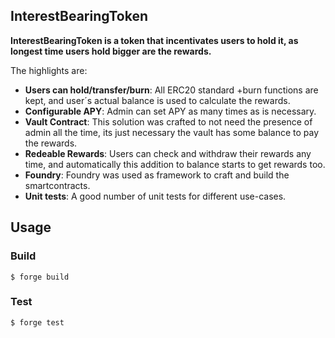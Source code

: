 ## InterestBearingToken

**InterestBearingToken is a token that incentivates users to hold it, as longest time users hold bigger are the rewards.**

The highlights are:

-   **Users can hold/transfer/burn**: All ERC20 standard +burn functions are kept, and user´s actual balance is used to calculate the rewards.
-   **Configurable APY**: Admin can set APY as many times as is necessary.
-   **Vault Contract**: This solution was crafted to not need the presence of admin all the time, its just necessary the vault has some balance to pay the rewards.
-   **Redeable Rewards**: Users can check and withdraw their rewards any time, and automatically this addition to balance starts to get rewards too.
-   **Foundry**: Foundry was used as framework to craft and build the smartcontracts.
-   **Unit tests**: A good number of unit tests for different use-cases.

## Usage

### Build

```shell
$ forge build
```

### Test

```shell
$ forge test
```